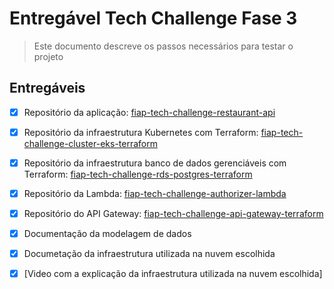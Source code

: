 # Entregável Tech Challenge Fase 3

> Este documento descreve os passos necessários para testar o projeto

## Entregáveis

- [x] Repositório da aplicação: [fiap-tech-challenge-restaurant-api](https://github.com/fabianogoes/fiap-tech-challenge-restaurant-api)
- [x] Repositório da infraestrutura Kubernetes com Terraform: [fiap-tech-challenge-cluster-eks-terraform](https://github.com/fabianogoes/fiap-tech-challenge-cluster-eks-terraform)
- [x] Repositório da infraestrutura banco de dados gerenciáveis com Terraform: [fiap-tech-challenge-rds-postgres-terraform](https://github.com/fabianogoes/fiap-tech-challenge-rds-postgres-terraform)
- [x] Repositório da Lambda: [fiap-tech-challenge-authorizer-lambda](https://github.com/fabianogoes/fiap-tech-challenge-authorizer-lambda)
- [x] Repositório do API Gateway: [fiap-tech-challenge-api-gateway-terraform](https://github.com/fabianogoes/fiap-tech-challenge-api-gateway-terraform) 
- [x] Documentação da modelagem de dados
- [x] Documetação da infraestrutura utilizada na nuvem escolhida 
- [x] [Video com a explicação da infraestrutura utilizada na nuvem escolhida]

